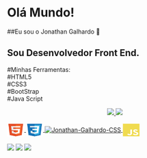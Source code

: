 # Olá Mundo!

  
##Eu sou o Jonathan Galhardo 👋
## Sou Desenvolvedor Front End. 

#Minhas Ferramentas: <br>
#HTML5 <br>
#CSS3<br>
#BootStrap<br> 
#Java Script 



<div align="center">
  <a href="https://github.com/galhardo87">
<img height="180em" src="https://github-readme-stats.vercel.app/api?username=Jonathan-Galhardo&show_icons=true&theme=dracula&include_all_commits=true&count_private=true"/>
<img height="180em" src="https://github-readme-stats.vercel.app/api/top-langs/?username=Jonathan-Galhardo&layout=compact&langs_count=7&theme=dracula"/>
</div>
  <a href="https://github.com/Jonathan-Galhardo">
 <div style="display: inline_block"><br>
  <img align="center" alt="Jonathan-Galhardo-HTML" height="30" width="40" src="https://raw.githubusercontent.com/devicons/devicon/master/icons/html5/html5-original.svg">
  <img align="center" alt="Jonathan-Galhardo-CSS" height="30" width="40" src="https://raw.githubusercontent.com/devicons/devicon/master/icons/css3/css3-original.svg">
  <img align="center" alt="Jonathan-Galhardo-CSS" height="30" width="40"  src="https://cdn.jsdelivr.net/gh/devicons/devicon/icons/bootstrap/bootstrap-original.svg" />
          
   <img align="center" alt="Jonathan-Galhardo-Js" height="30" width="40" src="https://raw.githubusercontent.com/devicons/devicon/master/icons/javascript/javascript-plain.svg">
   
 </div>
 <br>  
 
 <div> 
  <a href="https://www.instagram.com/galhardo_87/" target="_blank"><img src="https://img.shields.io/badge/-Instagram-%23E4405F?style=for-the-badge&logo=instagram&logoColor=white" target="_blank"></a>
   <a href = "mailto:galhardoj@gmail.com"><img src="https://img.shields.io/badge/-Gmail-%23333?style=for-the-badge&logo=gmail&logoColor=white" target="_blank"></a>
  <a href="https://www.linkedin.com/in/jonathan-galhardo-barbosa-silva-b2b945130/" target="_blank"><img src="https://img.shields.io/badge/-LinkedIn-%230077B5?style=for-the-badge&logo=linkedin&logoColor=white" target="_blank"></a> 
 
 </div>
